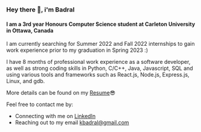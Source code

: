 ### Hey there 👋, i'm Badral

#### I am a 3rd year Honours Computer Science student at Carleton University in Ottawa, Canada

I am currently searching for Summer 2022 and Fall 2022 internships to gain work experience prior to my graduation in Spring 2023 :)

I have 8 months of professional work experience as a software developer, as well as strong coding skills in Python, C/C++, Java, Javascript, SQL and using various tools and frameworks such as React.js, Node.js, Express.js, Linux, and gdb.

More details can be found on my  [Resume](https://github.com/badral-kh/resume/raw/main/Badral_Resume.pdf)😎

Feel free to contact me by:

 - Connecting with me on [LinkedIn](https://www.linkedin.com/in/badral/)
 - Reaching out to my email [kbadral@gmail.com](mailto:kbadral@gmail.com)

